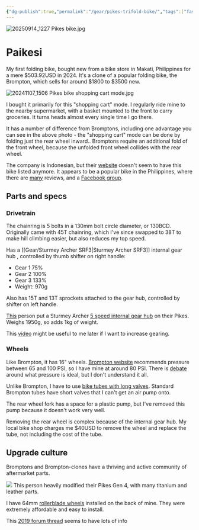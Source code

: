 ```yaml
---
{"dg-publish":true,"permalink":"/gear/pikes-trifold-bike/","tags":["favourite"],"updated":"2025-10-01T18:07:53.381-07:00"}
---
```


![20250914_1227 Pikes bike.jpg](/img/user/20250914_1227%20Pikes%20bike.jpg)
# Paikesi

My first folding bike, bought new from a bike store in Makati, Philippines for a mere $503.92USD in 2024. It's a clone of a popular folding bike, the Brompton, which sells for around $1800 to $3500 new.

![20241107_1506 Pikes bike shopping cart mode.jpg](/img/user/Embeds/20241107_1506%20Pikes%20bike%20shopping%20cart%20mode.jpg)

I bought it primarily for this "shopping cart" mode. I regularly ride mine to the nearby supermarket, with a basket mounted to the front to carry groceries. It turns heads almost every single time I go there.

It has a number of difference from Bromptons, including one advantage you can see in the above photo - the "shopping cart" mode can be done by folding just the rear wheel inward.. Bromptons require an additional fold of the front wheel, because the unfolded front wheel collides with the rear wheel.

The company is Indonesian, but their [website](https://www.elementbike.id/) doesn't seem to have this bike listed anymore. It appears to be a popular bike in the Philippines, where there are [many](https://www.youtube.com/watch?v=D9ZE9XZM94U) reviews, and a [Facebook group](https://www.facebook.com/groups/2852663824947714).

## Parts and specs



### Drivetrain

The chainring is 5 bolts in a 130mm bolt circle diameter, or 130BCD. Originally came with 45T chainring, which I've since swapped to 38T to make hill climbing easier, but also reduces my top speed.

Has a [[Gear/Sturmey Archer SRF3\|Sturmey Archer SRF3]] internal gear hub , controlled by thumb shifter on right handle:
- Gear 1 75%
- Gear 2 100%
- Gear 3 133%
- Weight: 970g

Also has 15T and 13T sprockets attached to the gear hub, controlled by shifter on left handle. 

[This](https://www.carousell.ph/p/pikes-gen-4-brompton-style-folding-bike-with-accessories-1162944318/) person put a Sturmey Archer [5 speed internal gear hub](https://www.sturmey-archer.com/en/products/detail/rx-rf5) on their Pikes. Weighs 1950g, so adds 1kg of weight.

This [video](https://youtu.be/-Q9wd8Ewlec?si=knmxQ1P7XdnLpPU1) might be useful to me later if I want to increase gearing.

### Wheels

Like Brompton, it has 16" wheels. [Brompton website](https://global.brompton.com/support/knowledge/what-is-the-recommended-tyre-pressure-for-my-brompton) recommends pressure between 65 and 100 PSI, so I have mine at around 80 PSI. There is [debate](https://www.reddit.com/r/Brompton/comments/vmzch6/what_tire_pressure_do_you_run_your_brompton_at/) around what pressure is ideal, but I don't understand it all.

Unlike Brompton, I have to use [bike tubes with long valves](https://www.schwalbetires.com/SCHWALBE-TUBE-ITEM-4-16-18-10410310). Standard Brompton tubes have short valves that I can't get an air pump onto.

The rear wheel fork has a space for a plastic pump, but I've removed this pump because it doesn't work very well.

Removing the rear wheel is complex because of the internal gear hub. My local bike shop charges me $40USD to remove the wheel and replace the tube, not including the cost of the tube.

## Upgrade culture

Bromptons and Brompton-clones have a thriving and active community of aftermarket parts.

![](https://youtu.be/oGDUWOPtujs?si=01MYim8yXMlTAHSZ)
This person heavily modified their Pikes Gen 4, with many titanium and leather parts.

I have 64mm [rollerblade wheels](https://www.amazon.com/dp/B0B6ZYXW2C) installed on the back of mine. They were extremely affordable and easy to install.

This [2019 forum thread](https://www.bikeforums.net/folding-bikes/1186639-brompton-style-indonesia-united-trifold-element-pikes.html ) seems to have lots of info

